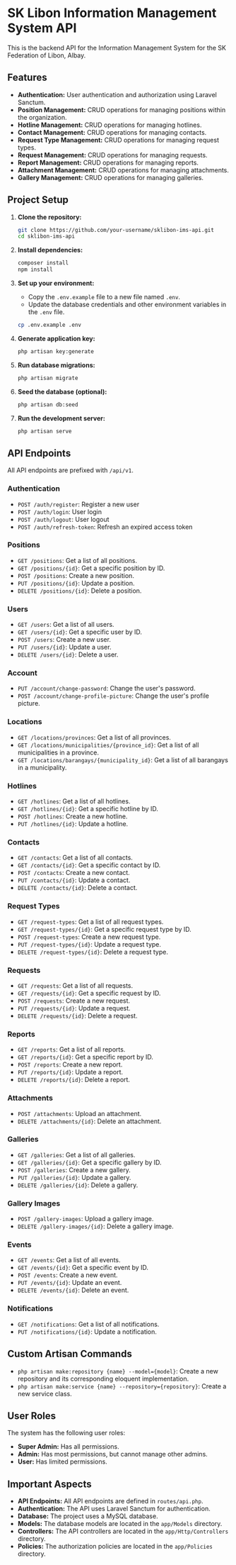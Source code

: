 # SK Libon Information Management System API

This is the backend API for the Information Management System for the SK Federation of Libon, Albay.

## Features

*   **Authentication:** User authentication and authorization using Laravel Sanctum.
*   **Position Management:** CRUD operations for managing positions within the organization.
*   **Hotline Management:** CRUD operations for managing hotlines.
*   **Contact Management:** CRUD operations for managing contacts.
*   **Request Type Management:** CRUD operations for managing request types.
*   **Request Management:** CRUD operations for managing requests.
*   **Report Management:** CRUD operations for managing reports.
*   **Attachment Management:** CRUD operations for managing attachments.
*   **Gallery Management:** CRUD operations for managing galleries.

## Project Setup

1.  **Clone the repository:**
    ```bash
    git clone https://github.com/your-username/sklibon-ims-api.git
    cd sklibon-ims-api
    ```

2.  **Install dependencies:**
    ```bash
    composer install
    npm install
    ```

3.  **Set up your environment:**
    -   Copy the `.env.example` file to a new file named `.env`.
    -   Update the database credentials and other environment variables in the `.env` file.
    ```bash
    cp .env.example .env
    ```

4.  **Generate application key:**
    ```bash
    php artisan key:generate
    ```

5.  **Run database migrations:**
    ```bash
    php artisan migrate
    ```

6.  **Seed the database (optional):**
    ```bash
    php artisan db:seed
    ```

7.  **Run the development server:**
    ```bash
    php artisan serve
    ```

## API Endpoints

All API endpoints are prefixed with `/api/v1`.

### Authentication

*   `POST /auth/register`: Register a new user
*   `POST /auth/login`: User login
*   `POST /auth/logout`: User logout
*   `POST /auth/refresh-token`: Refresh an expired access token

### Positions

*   `GET /positions`: Get a list of all positions.
*   `GET /positions/{id}`: Get a specific position by ID.
*   `POST /positions`: Create a new position.
*   `PUT /positions/{id}`: Update a position.
*   `DELETE /positions/{id}`: Delete a position.

### Users

*   `GET /users`: Get a list of all users.
*   `GET /users/{id}`: Get a specific user by ID.
*   `POST /users`: Create a new user.
*   `PUT /users/{id}`: Update a user.
*   `DELETE /users/{id}`: Delete a user.

### Account

*   `PUT /account/change-password`: Change the user's password.
*   `POST /account/change-profile-picture`: Change the user's profile picture.

### Locations

*   `GET /locations/provinces`: Get a list of all provinces.
*   `GET /locations/municipalities/{province_id}`: Get a list of all municipalities in a province.
*   `GET /locations/barangays/{municipality_id}`: Get a list of all barangays in a municipality.

### Hotlines

*   `GET /hotlines`: Get a list of all hotlines.
*   `GET /hotlines/{id}`: Get a specific hotline by ID.
*   `POST /hotlines`: Create a new hotline.
*   `PUT /hotlines/{id}`: Update a hotline.

### Contacts

*   `GET /contacts`: Get a list of all contacts.
*   `GET /contacts/{id}`: Get a specific contact by ID.
*   `POST /contacts`: Create a new contact.
*   `PUT /contacts/{id}`: Update a contact.
*   `DELETE /contacts/{id}`: Delete a contact.

### Request Types

*   `GET /request-types`: Get a list of all request types.
*   `GET /request-types/{id}`: Get a specific request type by ID.
*   `POST /request-types`: Create a new request type.
*   `PUT /request-types/{id}`: Update a request type.
*   `DELETE /request-types/{id}`: Delete a request type.

### Requests

*   `GET /requests`: Get a list of all requests.
*   `GET /requests/{id}`: Get a specific request by ID.
*   `POST /requests`: Create a new request.
*   `PUT /requests/{id}`: Update a request.
*   `DELETE /requests/{id}`: Delete a request.

### Reports

*   `GET /reports`: Get a list of all reports.
*   `GET /reports/{id}`: Get a specific report by ID.
*   `POST /reports`: Create a new report.
*   `PUT /reports/{id}`: Update a report.
*   `DELETE /reports/{id}`: Delete a report.

### Attachments

*   `POST /attachments`: Upload an attachment.
*   `DELETE /attachments/{id}`: Delete an attachment.

### Galleries

*   `GET /galleries`: Get a list of all galleries.
*   `GET /galleries/{id}`: Get a specific gallery by ID.
*   `POST /galleries`: Create a new gallery.
*   `PUT /galleries/{id}`: Update a gallery.
*   `DELETE /galleries/{id}`: Delete a gallery.

### Gallery Images

*   `POST /gallery-images`: Upload a gallery image.
*   `DELETE /gallery-images/{id}`: Delete a gallery image.

### Events

*   `GET /events`: Get a list of all events.
*   `GET /events/{id}`: Get a specific event by ID.
*   `POST /events`: Create a new event.
*   `PUT /events/{id}`: Update an event.
*   `DELETE /events/{id}`: Delete an event.

### Notifications

*   `GET /notifications`: Get a list of all notifications.
*   `PUT /notifications/{id}`: Update a notification.


## Custom Artisan Commands

*   `php artisan make:repository {name} --model={model}`: Create a new repository and its corresponding eloquent implementation.
*   `php artisan make:service {name} --repository={repository}`: Create a new service class.

## User Roles

The system has the following user roles:

*   **Super Admin:** Has all permissions.
*   **Admin:** Has most permissions, but cannot manage other admins.
*   **User:** Has limited permissions.

## Important Aspects

*   **API Endpoints:** All API endpoints are defined in `routes/api.php`.
*   **Authentication:** The API uses Laravel Sanctum for authentication.
*   **Database:** The project uses a MySQL database.
*   **Models:** The database models are located in the `app/Models` directory.
*   **Controllers:** The API controllers are located in the `app/Http/Controllers` directory.
*   **Policies:** The authorization policies are located in the `app/Policies` directory.
